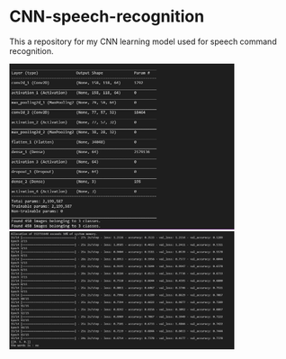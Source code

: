 # CNN-speech-recognition
This a repository for my CNN learning model used for speech command recognition.

<img src="https://github.com/nitrous-git/CNN-speech-recognition/blob/master/CNNmodel_1.png" width="400">
<img src="https://github.com/nitrous-git/CNN-speech-recognition/blob/master/CNNmodel_2.png" width="400">
